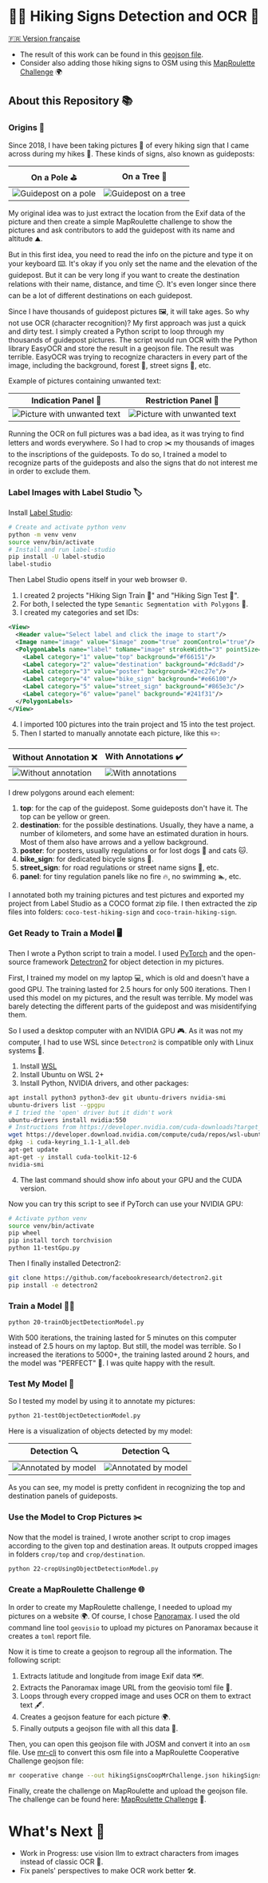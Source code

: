 # 🚶‍♂️ Hiking Signs Detection and OCR 🧭

[🇫🇷 Version française](README_fr.md)

- The result of this work can be found in this [geojson file](./hikingSigns.geojson).
- Consider also adding those hiking signs to OSM using this [MapRoulette Challenge](https://maproulette.org/browse/challenges/49849) 🌍

## About this Repository 📚

### Origins 🌟

Since 2018, I have been taking pictures 📸 of every hiking sign that I came across during my hikes 🥾. These kinds of signs, also known as guideposts:

| On a Pole ⛳️ | On a Tree 🌳 |
|--------------|--------------|
| ![Guidepost on a pole](assets/1-guidepost-on-pole.jpg) | ![Guidepost on a tree](assets/2-guidepost-on-tree.jpg) |

My original idea was to just extract the location from the Exif data of the picture and then create a simple MapRoulette challenge to show the pictures and ask contributors to add the guidepost with its name and altitude ⛰️.

But in this first idea, you need to read the info on the picture and type it on your keyboard ⌨️. It's okay if you only set the name and the elevation of the guidepost. But it can be very long if you want to create the destination relations with their name, distance, and time ⏲️. It's even longer since there can be a lot of different destinations on each guidepost.

Since I have thousands of guidepost pictures 🖼️, it will take ages. So why not use OCR (character recognition)? My first approach was just a quick and dirty test. I simply created a Python script to loop through my thousands of guidepost pictures. The script would run OCR with the Python library EasyOCR and store the result in a geojson file. The result was terrible. EasyOCR was trying to recognize characters in every part of the image, including the background, forest 🌲, street signs 🚏, etc.

Example of pictures containing unwanted text:

| Indication Panel 🚫 | Restriction Panel 🛑 |
|----------------------|---------------------|
| ![Picture with unwanted text](assets/3-unwanted-text.jpg) | ![Picture with unwanted text](assets/4-unwanted-text.jpg) |

Running the OCR on full pictures was a bad idea, as it was trying to find letters and words everywhere. So I had to crop ✂️ my thousands of images to the inscriptions of the guideposts. To do so, I trained a model to recognize parts of the guideposts and also the signs that do not interest me in order to exclude them.

### Label Images with Label Studio 🏷️

Install [Label Studio](https://labelstud.io/):

```bash
# Create and activate python venv
python -m venv venv
source venv/bin/activate
# Install and run label-studio
pip install -U label-studio
label-studio
```

Then Label Studio opens itself in your web browser 🌐.

1. I created 2 projects "Hiking Sign Train 🚞" and "Hiking Sign Test 🧪".
2. For both, I selected the type `Semantic Segmentation with Polygons` 📐.
3. I created my categories and set IDs:

```xml
<View>
  <Header value="Select label and click the image to start"/>
  <Image name="image" value="$image" zoom="true" zoomControl="true"/>
  <PolygonLabels name="label" toName="image" strokeWidth="3" pointSize="small" opacity="0.9">
    <Label category="1" value="top" background="#f66151"/>
    <Label category="2" value="destination" background="#dc8add"/>
    <Label category="3" value="poster" background="#2ec27e"/>
    <Label category="4" value="bike_sign" background="#e66100"/>
    <Label category="5" value="street_sign" background="#865e3c"/>
    <Label category="6" value="panel" background="#241f31"/>
  </PolygonLabels>
</View>
```

4. I imported 100 pictures into the train project and 15 into the test project.
5. Then I started to manually annotate each picture, like this ✏️:

| Without Annotation ❌ | With Annotations ✔️ |
|-----------------------|---------------------|
| ![Without annotation](assets/5-without-annotation.jpg) | ![With annotations](assets/6-with-annotations.jpg) |

I drew polygons around each element:
1. **top**: for the cap of the guidepost. Some guideposts don't have it. The top can be yellow or green.
2. **destination**: for the possible destinations. Usually, they have a name, a number of kilometers, and some have an estimated duration in hours. Most of them also have arrows and a yellow background.
3. **poster**: for posters, usually regulations or for lost dogs 🐶 and cats 🐱.
4. **bike_sign**: for dedicated bicycle signs 🚴.
5. **street_sign**: for road regulations or street name signs 🚏, etc.
6. **panel**: for tiny regulation panels like no fire 🔥, no swimming 🏊, etc.

I annotated both my training pictures and test pictures and exported my project from Label Studio as a COCO format zip file. I then extracted the zip files into folders: `coco-test-hiking-sign` and `coco-train-hiking-sign`.

### Get Ready to Train a Model 🖥️

Then I wrote a Python script to train a model. I used [PyTorch](https://pytorch.org/) and the open-source framework [Detectron2](https://github.com/facebookresearch/detectron2) for object detection in my pictures.

First, I trained my model on my laptop 💻, which is old and doesn't have a good GPU. The training lasted for 2.5 hours for only 500 iterations. Then I used this model on my pictures, and the result was terrible. My model was barely detecting the different parts of the guidepost and was misidentifying them.

So I used a desktop computer with an NVIDIA GPU 🎮. As it was not my computer, I had to use WSL since `Detectron2` is compatible only with Linux systems 🐧.

1. Install [WSL](https://github.com/microsoft/WSL)
2. Install Ubuntu on WSL 2+
3. Install Python, NVIDIA drivers, and other packages:

```bash
apt install python3 python3-dev git ubuntu-drivers nvidia-smi
ubuntu-drivers list --gpgpu
# I tried the 'open' driver but it didn't work
ubuntu-drivers install nvidia:550
# Instructions from https://developer.nvidia.com/cuda-downloads?target_os=Linux&target_arch=x86_64&Distribution=WSL-Ubuntu&target_version=2.0&target_type=deb_network
wget https://developer.download.nvidia.com/compute/cuda/repos/wsl-ubuntu/x86_64/cuda-keyring_1.1-1_all.deb
dpkg -i cuda-keyring_1.1-1_all.deb
apt-get update
apt-get -y install cuda-toolkit-12-6
nvidia-smi
```

4. The last command should show info about your GPU and the CUDA version.

Now you can try this script to see if PyTorch can use your NVIDIA GPU:

```bash
# Activate python venv
source venv/bin/activate
pip wheel
pip install torch torchvision
python 11-testGpu.py
```

Then I finally installed Detectron2:

```bash
git clone https://github.com/facebookresearch/detectron2.git
pip install -e detectron2
```

### Train a Model 🏋️‍♂️

```bash
python 20-trainObjectDetectionModel.py
```

With 500 iterations, the training lasted for 5 minutes on this computer instead of 2.5 hours on my laptop. But still, the model was terrible. So I increased the iterations to 5000+, the training lasted around 2 hours, and the model was "PERFECT" 🥳. I was quite happy with the result.

### Test My Model 🔬

So I tested my model by using it to annotate my pictures:

```bash
python 21-testObjectDetectionModel.py
```

Here is a visualization of objects detected by my model:

| Detection 🔍 | Detection 🔍 |
|--------------|--------------|
| ![Annotated by model](assets/7-object-detection.jpg) | ![Annotated by model](assets/8-object-detection.jpg) |

As you can see, my model is pretty confident in recognizing the top and destination panels of guideposts.

### Use the Model to Crop Pictures ✂️

Now that the model is trained, I wrote another script to crop images according to the given top and destination areas. It outputs cropped images in folders `crop/top` and `crop/destination`.

```bash
python 22-cropUsingObjectDetectionModel.py
```

### Create a MapRoulette Challenge 🌐

In order to create my MapRoulette challenge, I needed to upload my pictures on a website 🌍. Of course, I chose [Panoramax](https://panoramax.openstreetmap.fr/). I used the old command line tool `geovisio` to upload my pictures on Panoramax because it creates a `toml` report file.

Now it is time to create a geojson to regroup all the information. The following script:
1. Extracts latitude and longitude from image Exif data 🗺️.
2. Extracts the Panoramax image URL from the geovisio toml file 📝.
3. Loops through every cropped image and uses OCR on them to extract text 🖋️.
4. Creates a geojson feature for each picture 🌍.
5. Finally outputs a geojson file with all this data 📄.

Then, you can open this geojson file with JOSM and convert it into an `osm` file. Use [mr-cli](https://github.com/maproulette/mr-cli) to convert this osm file into a MapRoulette Cooperative Challenge geojson file:

```bash
mr cooperative change --out hikingSignsCoopMrChallenge.json hikingSigns.osm
```

Finally, create the challenge on MapRoulette and upload the geojson file. The challenge can be found here: [MapRoulette Challenge](https://maproulette.org/browse/challenges/49849) 🌟.

# What's Next 🔮

- Work in Progress: use vision llm to extract characters from images instead of classic OCR 🤖.
- Fix panels' perspectives to make OCR work better 🛠️.
